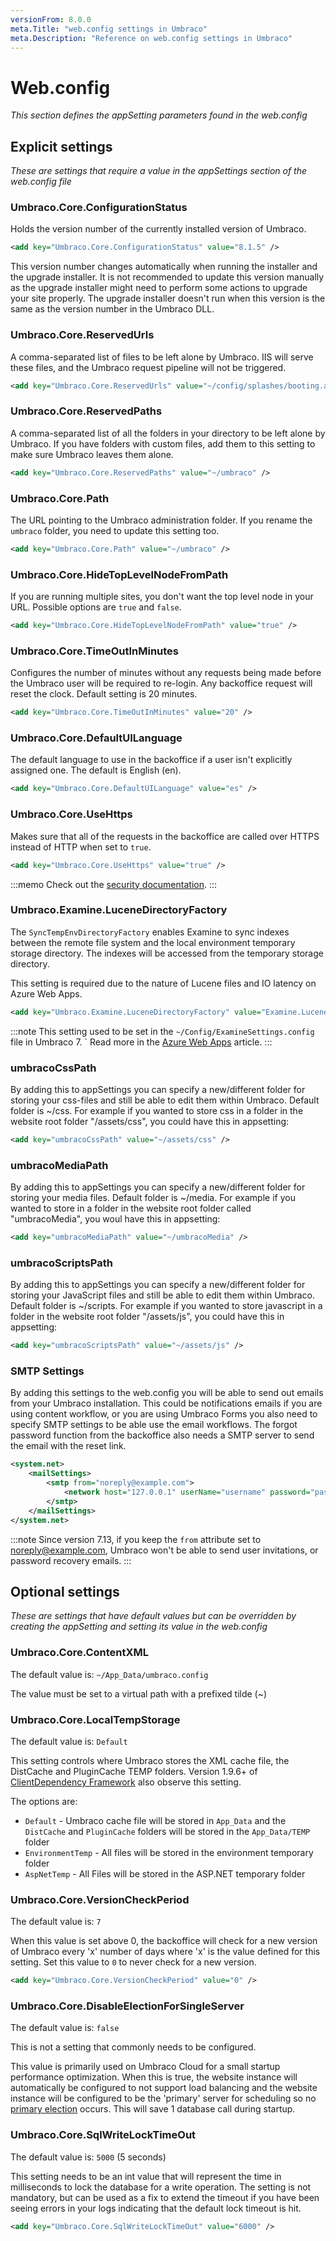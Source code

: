 ```yaml
---
versionFrom: 8.0.0
meta.Title: "web.config settings in Umbraco"
meta.Description: "Reference on web.config settings in Umbraco"
---
```


# Web.config

_This section defines the appSetting parameters found in the web.config_

## Explicit settings

_These are settings that require a value in the appSettings section of the web.config file_

### Umbraco.Core.ConfigurationStatus

Holds the version number of the currently installed version of Umbraco. 

```xml
<add key="Umbraco.Core.ConfigurationStatus" value="8.1.5" />
```

This version number changes automatically when running the installer and the upgrade installer. It is not recommended to update this version manually as the upgrade installer might need to perform some actions to upgrade your site properly. The upgrade installer doesn't run when this version is the same as the version number in the Umbraco DLL.

### Umbraco.Core.ReservedUrls

A comma-separated list of files to be left alone by Umbraco. IIS will serve these files, and the Umbraco request pipeline will not be triggered.

```xml
<add key="Umbraco.Core.ReservedUrls" value="~/config/splashes/booting.aspx,~/install/default.aspx,~/config/splashes/noNodes.aspx,~/VSEnterpriseHelper.axd" />
```

### Umbraco.Core.ReservedPaths

A comma-separated list of all the folders in your directory to be left alone by Umbraco. If you have folders with custom files, add them to this setting to make sure Umbraco leaves them alone.

```xml
<add key="Umbraco.Core.ReservedPaths" value="~/umbraco" />
```

### Umbraco.Core.Path

The URL pointing to the Umbraco administration folder. If you rename the `umbraco` folder, you need to update this setting too.

```xml
<add key="Umbraco.Core.Path" value="~/umbraco" />
```

### Umbraco.Core.HideTopLevelNodeFromPath

If you are running multiple sites, you don't want the top level node in your URL. Possible options are `true` and `false`.

```xml
<add key="Umbraco.Core.HideTopLevelNodeFromPath" value="true" />
```

### Umbraco.Core.TimeOutInMinutes

Configures the number of minutes without any requests being made before the Umbraco user will be required to re-login. Any backoffice request will reset the clock. Default setting is 20 minutes.

```xml
<add key="Umbraco.Core.TimeOutInMinutes" value="20" />
```

### Umbraco.Core.DefaultUILanguage

The default language to use in the backoffice if a user isn't explicitly assigned one. The default is English (en).

```xml
<add key="Umbraco.Core.DefaultUILanguage" value="es" />
```

### Umbraco.Core.UseHttps

Makes sure that all of the requests in the backoffice are called over HTTPS instead of HTTP when set to `true`.

```xml
<add key="Umbraco.Core.UseHttps" value="true" />
```

:::memo
Check out the [security documentation](../../security/use-https.md).
:::

### Umbraco.Examine.LuceneDirectoryFactory

The `SyncTempEnvDirectoryFactory` enables Examine to sync indexes between the remote file system and the local environment temporary storage directory. The indexes will be accessed from the temporary storage directory. 

This setting is required due to the nature of Lucene files and IO latency on Azure Web Apps.

```xml
<add key="Umbraco.Examine.LuceneDirectoryFactory" value="Examine.LuceneEngine.Directories.SyncTempEnvDirectoryFactory, Examine" />
```

:::note
This setting used to be set in the `~/Config/ExamineSettings.config` file in Umbraco 7. `
Read more in the [Azure Web Apps](../../../Getting-Started/Setup/Server-Setup/azure-web-apps.md#examine-v0180) article.
:::

### umbracoCssPath

By adding this to appSettings you can specify a new/different folder for storing your css-files and still be able to edit them within Umbraco. Default folder is ~/css.
For example if you wanted to store css in a folder in the website root folder "/assets/css", you could have this in appsetting:

```xml
<add key="umbracoCssPath" value="~/assets/css" />
```

### umbracoMediaPath

By adding this to appSettings you can specify a new/different folder for storing your media files. Default folder is ~/media.
For example if you wanted to store in a folder in the website root folder called "umbracoMedia", you woul have this in appsetting:

```xml
<add key="umbracoMediaPath" value="~/umbracoMedia" />
```

### umbracoScriptsPath

By adding this to appSettings you can specify a new/different folder for storing your JavaScript files and still be able to edit them within Umbraco. Default folder is ~/scripts.
For example if you wanted to store javascript in a folder in the website root folder "/assets/js", you could have this in appsetting:

```xml
<add key="umbracoScriptsPath" value="~/assets/js" />
```

### SMTP Settings

By adding this settings to the web.config you will be able to send out emails from your Umbraco installation. This could be notifications emails if you are using content workflow, or you are using Umbraco Forms you also need to specify SMTP settings to be able use the email workflows. The forgot password function from the backoffice also needs a SMTP server to send the email with the reset link.

```xml
<system.net>
    <mailSettings>
        <smtp from="noreply@example.com">
            <network host="127.0.0.1" userName="username" password="password" />
        </smtp>
    </mailSettings>
</system.net>
```

:::note
Since version 7.13, if you keep the `from` attribute set to noreply@example.com, Umbraco won't be able to send user invitations, or password recovery emails.
:::

## Optional settings

_These are settings that have default values but can be overridden by creating the appSetting and setting its value in the web.config_

### Umbraco.Core.ContentXML

The default value is: `~/App_Data/umbraco.config`

The value must be set to a virtual path with a prefixed tilde (~)

### Umbraco.Core.LocalTempStorage

The default value is: `Default`

This setting controls where Umbraco stores the XML cache file, the DistCache and PluginCache TEMP folders. Version 1.9.6+ of [ClientDependency Framework](https://github.com/Shazwazza/ClientDependency) also observe this setting.

The options are:

- `Default` - Umbraco cache file will be stored in `App_Data` and the `DistCache` and `PluginCache` folders will be stored in the `App_Data/TEMP` folder
- `EnvironmentTemp` - All files will be stored in the environment temporary folder
- `AspNetTemp` - All Files will be stored in the ASP.NET temporary folder

### Umbraco.Core.VersionCheckPeriod

The default value is: `7`

When this value is set above 0, the backoffice will check for a new version of Umbraco every 'x' number of days where 'x' is the value defined for this setting. Set this value to `0` to never check for a new version.

```xml
<add key="Umbraco.Core.VersionCheckPeriod" value="0" />
```

### Umbraco.Core.DisableElectionForSingleServer

The default value is: `false`

This is not a setting that commonly needs to be configured.

This value is primarily used on Umbraco Cloud for a small startup performance optimization. When this is true, the website instance will automatically be configured to not support load balancing and the website instance will be configured to be the 'primary' server for scheduling so no [primary election](https://our.umbraco.com/documentation/Getting-Started/Setup/Server-Setup/load-balancing/flexible#scheduling-and-master-election) occurs. This will save 1 database call during startup.

### Umbraco.Core.SqlWriteLockTimeOut

The default value is: `5000` (5 seconds)

This setting needs to be an int value that will represent the time in milliseconds to lock the database for a write operation.
The setting is not mandatory, but can be used as a fix to extend the timeout if you have been seeing errors in your logs indicating that the default lock timeout is hit.

```xml
<add key="Umbraco.Core.SqlWriteLockTimeOut" value="6000" />
```
